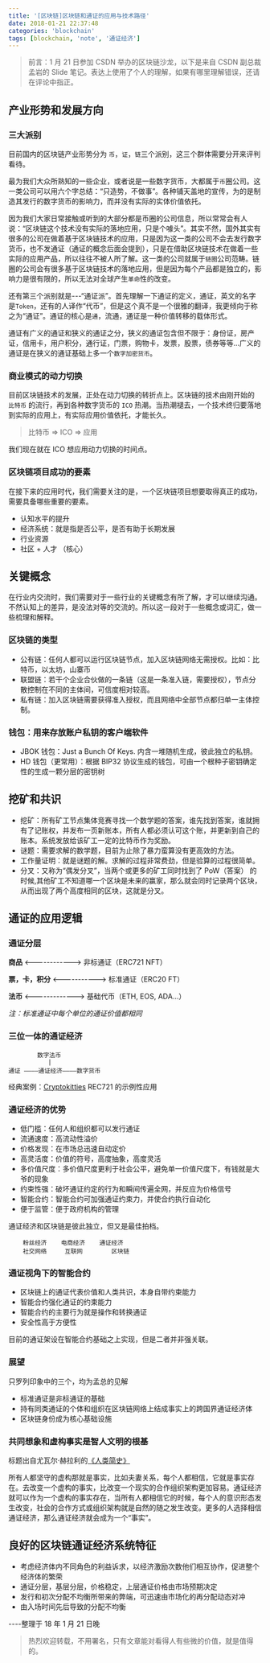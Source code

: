 ```yaml
---
title: '[区块链]区块链和通证的应用与技术路径'
date: 2018-01-21 22:37:48
categories: 'blockchain'
tags: [blockchain, 'note', '通证经济']
---
```


> 前言：1 月 21 日参加 CSDN 举办的区块链沙龙，以下是来自 CSDN 副总裁孟岩的 Slide 笔记。表达上使用了个人的理解，如果有哪里理解错误，还请在评论中指正。

## 产业形势和发展方向

### 三大派别

目前国内的区块链产业形势分为 `币`，`证`，`链`三个派别，这三个群体需要分开来评判看待。

最为我们大众所熟知的一些企业，或者说是一些数字货币，大都属于`币`圈公司。这一类公司可以用六个字总结：“只造势，不做事”。各种铺天盖地的宣传，为的是制造其发行的数字货币的影响力，而并没有实际的实体价值依托。

因为我们大家日常接触或听到的大部分都是币圈的公司信息，所以常常会有人说：“区块链这个技术没有实际的落地应用，只是个噱头”。其实不然，国外其实有很多的公司在做着基于区块链技术的应用，只是因为这一类的公司不会去发行数字货币，也不发通证（通证的概念后面会提到），只是在借助区块链技术在做着一些实际的应用产品，所以往往不被人所了解。这一类的公司就属于`链圈`公司范畴。链圈的公司会有很多基于区块链技术的落地应用，但是因为每个产品都是独立的，影响力是很有限的，所以无法对全球产生`革命`性的改变。

还有第三个派别就是---“通证派”。首先理解一下通证的定义，通证，英文的名字是`Token`，还有的人译作“代币”，但是这个真不是一个很雅的翻译，我更倾向于称之为“通证”。通证的核心是`通`，流通，通证是一种价值转移的载体形式。

通证有广义的通证和狭义的通证之分，狭义的通证包含但不限于：身份证，房产证，信用卡，用户积分，通行证，门票，购物卡，发票，股票，债券等等...广义的通证是在狭义的通证基础上多一个`数字加密货币`。

<!--more-->

### 商业模式的动力切换

目前区块链技术的发展，正处在动力切换的转折点上。区块链的技术由刚开始的 `比特币` 的流行，再到各种数字货币的 `ICO` 热潮。当热潮褪去，一个技术终归要落地到实际的应用上，有实际应用价值依托，才能长久。

> 比特币 => ICO => 应用

我们现在就在 ICO 想应用动力切换的时间点。

### 区块链项目成功的要素

在接下来的应用时代，我们需要关注的是，一个区块链项目想要取得真正的成功，需要具备哪些重要的要素。

- 认知水平的提升
- 经济系统：就是指是否公平，是否有助于长期发展
- 行业资源
- 社区 + 人才 （核心）

## 关键概念

在行业内交流时，我们需要对于一些行业的关键概念有所了解，才可以继续沟通。不然认知上的差异，是没法对等的交流的。所以这一段对于一些概念或词汇，做一些梳理和解释。

### 区块链的类型

- 公有链：任何人都可以运行区块链节点，加入区块链网络无需授权。比如：比特币，以太坊，山寨币
- 联盟链：若干个企业合伙做的一条链（这是一条准入链，需要授权），节点分散控制在不同的主体间，可信度相对较高。
- 私有链：加入区块链需要获得准入授权，而且网络中全部节点都归单一主体控制。

### 钱包：用来存放账户私钥的客户端软件

- JBOK 钱包：Just a Bunch Of Keys. 内含一堆随机生成，彼此独立的私钥。
- HD 钱包（更常用）：根据 BIP32 协议生成的钱包，可由一个根种子密钥确定性的生成一颗分层的密钥树

## 挖矿和共识

- 挖矿：所有矿工节点集体竞赛寻找一个数学题的答案，谁先找到答案，谁就拥有了记账权，并发布一页新账本，所有人都必须认可这个账，并更新到自己的账本。系统发放给该矿工一定的比特币作为奖励。
- 谜题：需要求解的数学题，目前为止除了暴力蛮算没有更高效的方法。
- 工作量证明：就是谜题的解。求解的过程非常费劲，但是验算的过程很简单。
- 分叉：又称为“偶发分叉”，当两个或更多的矿工同时找到了 PoW（答案） 的时候,其他矿工不知道哪一个区块是未来的赢家，那么就会同时记录两个区块，从而出现了两个高度相同的区块，这就是分叉。

## 通证的应用逻辑

### 通证分层

**商品** <------------> 非标通证（ERC721 NFT）

**票，卡，积分** <-----------> 标准通证（ERC20 FT）

**法币** <-------------> 基础代币（ETH, EOS, ADA...）

_注：标准通证中每个单位的通证价值都相同_

### 三位一体的通证经济

```
		数字法币
		   |
通证 ————通证经济————数字货币
```

经典案例：[Cryptokitties](https://www.cryptokitties.co/) REC721 的示例性应用

### 通证经济的优势

- 低门槛：任何人和组织都可以发行通证
- 流通速度：高流动性溢价
- 价格发现：在市场总迅速自动定价
- 高灵活度：价值的符号，高度抽象，高度灵活
- 多价值尺度：多价值尺度更利于社会公平，避免单一价值尺度下，有钱就是大爷的现象
- 约束性强：破坏通证约定的行为和瞬间传遍全网，并反应为价格信号
- 智能合约：智能合约可加强通证约束力，并使合约执行自动化
- 便于监管：便于政府机构的管理

通证经济和区块链是彼此独立，但又是最佳拍档。

```
	粉丝经济	电商经济	通证经济
	社交网络	 互联网		区块链
```

### 通证视角下的智能合约

- 区块链上的通证代表价值和人类共识，本身自带约束能力
- 智能合约强化通证的约束能力
- 智能合约的主要行为就是操作和转换通证
- 安全性高于方便性

目前的通证架设在智能合约基础之上实现，但是二者并非强关联。

### 展望

只罗列印象中的三个，均为孟总的见解

- 标准通证是非标通证的基础
- 持有同类通证的个体和组织在区块链网络上结成事实上的跨国界通证经济体
- 区块链身份成为核心基础设施

### 共同想象和虚构事实是智人文明的根基

标题出自尤瓦尔·赫拉利的[《人类简史》](https://book.douban.com/subject/25985021/)

所有人都坚守的虚构那就是事实，比如夫妻关系，每个人都相信，它就是事实存在。去改变一个虚构的事实，比改变一个现实的合作组织架构更加容易。通证经济就可以作为一个虚构的事实存在，当所有人都相信它的时候，每个人的意识形态发生改变，社会的合作方式或组织架构就是自然的随之发生改变。更多的人选择相信通证经济，那么通证经济就会成为一个“事实”。

## 良好的区块链通证经济系统特征

- 考虑经济体内不同角色的利益诉求，以经济激励次数他们相互协作，促进整个经济体的繁荣
- 通证分层，基层分层，价格稳定，上层通证价格由市场预期决定
- 发行和初次分配不均衡所带来的弊端，可迅速由市场化的再分配动态对冲
- 由入场时间先后导致的分配不均衡

----整理于 18 年 1 月 21 日晚

> 热烈欢迎转载，不用署名，只有文章能对看得人有些微的价值，就是值得的。
